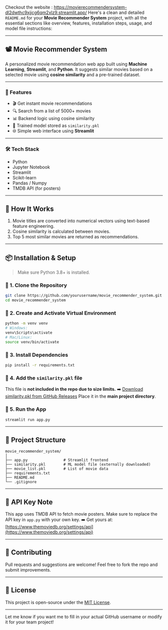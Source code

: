 Checkout the website : https://movierecommendersystem-dl2dwthc9xjjcg6qm2xlz9.streamlit.app/
Here's a clean and detailed `README.md` for your **Movie Recommender System** project, with all the essential sections like overview, features, installation steps, usage, and model file instructions:

---

## 📽️ Movie Recommender System

A personalized movie recommendation web app built using **Machine Learning**, **Streamlit**, and **Python**. It suggests similar movies based on a selected movie using **cosine similarity** and a pre-trained dataset.

---

### 🚀 Features

* 🎬 Get instant movie recommendations
* 🔍 Search from a list of 5000+ movies
* 📊 Backend logic using cosine similarity
* 🧠 Trained model stored as `similarity.pkl`
* 🌐 Simple web interface using **Streamlit**

---

### 🛠️ Tech Stack

* Python
* Jupyter Notebook
* Streamlit
* Scikit-learn
* Pandas / Numpy
* TMDB API (for posters)

---

## 🧠 How It Works

1. Movie titles are converted into numerical vectors using text-based feature engineering.
2. Cosine similarity is calculated between movies.
3. Top 5 most similar movies are returned as recommendations.

---

## 📦 Installation & Setup

> Make sure Python 3.8+ is installed.

### 🔹 1. Clone the Repository

```bash
git clone https://github.com/yourusername/movie_recommender_system.git
cd movie_recommender_system
```

### 🔹 2. Create and Activate Virtual Environment

```bash
python -m venv venv
# Windows:
venv\Scripts\activate
# Mac/Linux:
source venv/bin/activate
```

### 🔹 3. Install Dependencies

```bash
pip install -r requirements.txt
```

### 🔹 4. Add the `similarity.pkl` file

This file is **not included in the repo due to size limits.**
➡️ [Download similarity.pkl from GitHub Releases](https://github.com/yourusername/movie_recommender_system/releases)
Place it in the **main project directory**.

### 🔹 5. Run the App

```bash
streamlit run app.py
```
---

## 📁 Project Structure

```
movie_recommender_system/
│
├── app.py                # Streamlit frontend
├── similarity.pkl        # ML model file (externally downloaded)
├── movie_list.pkl        # List of movie data
├── requirements.txt
├── README.md
└── .gitignore
```

---

## 🔐 API Key Note

This app uses TMDB API to fetch movie posters.
Make sure to replace the API key in `app.py` with your own key.
➡️ Get yours at: [https://www.themoviedb.org/settings/api](https://www.themoviedb.org/settings/api)

---

## 🤝 Contributing

Pull requests and suggestions are welcome!
Feel free to fork the repo and submit improvements.

---

## 📄 License

This project is open-source under the [MIT License](LICENSE).

---

Let me know if you want me to fill in your actual GitHub username or modify it for your team project!

